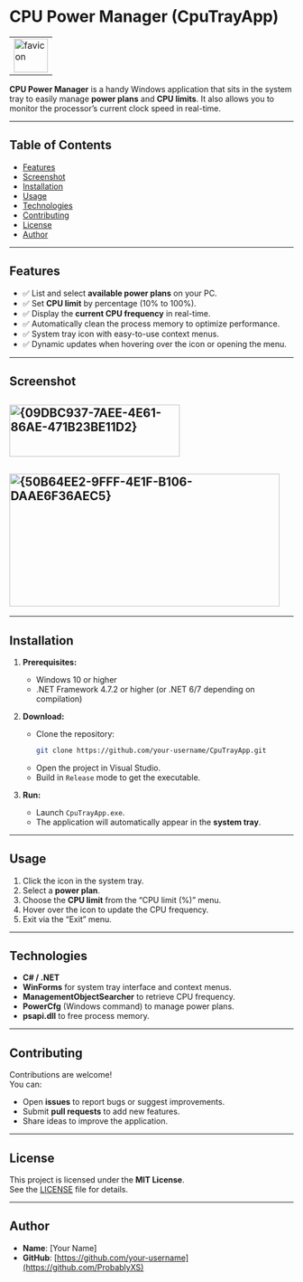 # CPU Power Manager (CpuTrayApp)

<table align="center">
    <td>
      <img src="https://github.com/user-attachments/assets/ee7386c1-00a3-4356-964d-9c9b8380afe5" width="60" height="60" alt="favicon" />
    </td>
</table>

**CPU Power Manager** is a handy Windows application that sits in the system tray to easily manage **power plans** and **CPU limits**. It also allows you to monitor the processor’s current clock speed in real-time.

---

## Table of Contents
- [Features](#features)
- [Screenshot](#screenshot)
- [Installation](#installation)
- [Usage](#usage)
- [Technologies](#technologies)
- [Contributing](#contributing)
- [License](#license)
- [Author](#author)

---

## Features

- ✅ List and select **available power plans** on your PC.
- ✅ Set **CPU limit** by percentage (10% to 100%).
- ✅ Display the **current CPU frequency** in real-time.
- ✅ Automatically clean the process memory to optimize performance.
- ✅ System tray icon with easy-to-use context menus.
- ✅ Dynamic updates when hovering over the icon or opening the menu.

---

## Screenshot 

## <img width="302" height="92" alt="{09DBC937-7AEE-4E61-86AE-471B23BE11D2}" src="https://github.com/user-attachments/assets/3f90acc1-ad8b-4119-a55b-cd1df3771d8a" />

## <img width="479" height="235" alt="{50B64EE2-9FFF-4E1F-B106-DAAE6F36AEC5}" src="https://github.com/user-attachments/assets/0f9d8a4a-559e-4e9d-9cb0-21e5c003a972" />

---

## Installation

1. **Prerequisites:**  
   - Windows 10 or higher  
   - .NET Framework 4.7.2 or higher (or .NET 6/7 depending on compilation)  

2. **Download:**  
   - Clone the repository:  
     ```bash
     git clone https://github.com/your-username/CpuTrayApp.git
     ```
   - Open the project in Visual Studio.
   - Build in `Release` mode to get the executable.

3. **Run:**  
   - Launch `CpuTrayApp.exe`.
   - The application will automatically appear in the **system tray**.

---

## Usage

1. Click the icon in the system tray.
2. Select a **power plan**.
3. Choose the **CPU limit** from the “CPU limit (%)” menu.
4. Hover over the icon to update the CPU frequency.
5. Exit via the “Exit” menu.

---

## Technologies

- **C# / .NET**  
- **WinForms** for system tray interface and context menus.
- **ManagementObjectSearcher** to retrieve CPU frequency.
- **PowerCfg** (Windows command) to manage power plans.
- **psapi.dll** to free process memory.

---

## Contributing

Contributions are welcome!  
You can:  
- Open **issues** to report bugs or suggest improvements.
- Submit **pull requests** to add new features.
- Share ideas to improve the application.

---

## License

This project is licensed under the **MIT License**.  
See the [LICENSE](LICENSE) file for details.

---

## Author

- **Name**: [Your Name]  
- **GitHub**: [https://github.com/your-username](https://github.com/ProbablyXS)  
